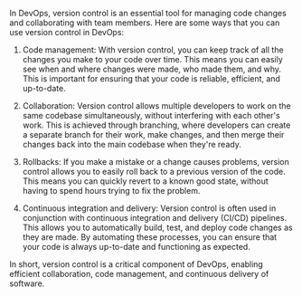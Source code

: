In DevOps, version control is an essential tool for managing code changes and collaborating with team members. Here are some ways that you can use version control in DevOps:

1.  Code management: With version control, you can keep track of all the changes you make to your code over time. This means you can easily see when and where changes were made, who made them, and why. This is important for ensuring that your code is reliable, efficient, and up-to-date.
    
2.  Collaboration: Version control allows multiple developers to work on the same codebase simultaneously, without interfering with each other's work. This is achieved through branching, where developers can create a separate branch for their work, make changes, and then merge their changes back into the main codebase when they're ready.
    
3.  Rollbacks: If you make a mistake or a change causes problems, version control allows you to easily roll back to a previous version of the code. This means you can quickly revert to a known good state, without having to spend hours trying to fix the problem.
    
4.  Continuous integration and delivery: Version control is often used in conjunction with continuous integration and delivery (CI/CD) pipelines. This allows you to automatically build, test, and deploy code changes as they are made. By automating these processes, you can ensure that your code is always up-to-date and functioning as expected.
    

In short, version control is a critical component of DevOps, enabling efficient collaboration, code management, and continuous delivery of software.